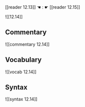 [[reader 12.13]] ☚ : ☛ [[reader 12.15]]

![[12.14]]

## Commentary

![[commentary 12.14]]

## Vocabulary

![[vocab 12.14]]

## Syntax

![[syntax 12.14]]

